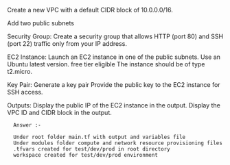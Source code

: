 Create a new VPC with a default CIDR block of 10.0.0.0/16. 

Add two public subnets

Security Group: 
Create a security group that allows HTTP (port 80) and SSH (port 22) traffic only from your IP address. 



EC2 Instance: 
      Launch an EC2 instance in one of the public subnets. 
      Use an Ubuntu latest version. free tier eligible
      The instance should be of type t2.micro. 

Key Pair: 
      Generate a key pair 
      Provide the public key to the EC2 instance for SSH access. 

Outputs: 
      Display the public IP of the EC2 instance in the output. 
      Display the VPC ID and CIDR block in the output. 


      Answer :-

      Under root folder main.tf with output and variables file
      Under modules folder compute and network resource provisioning files
      .tfvars created for test/dev/prod in root directory
      workspace created for test/dev/prod environment
